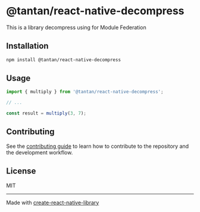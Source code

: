 # @tantan/react-native-decompress

This is a library decompress using for Module Federation

## Installation

```sh
npm install @tantan/react-native-decompress
```

## Usage


```js
import { multiply } from '@tantan/react-native-decompress';

// ...

const result = multiply(3, 7);
```


## Contributing

See the [contributing guide](CONTRIBUTING.md) to learn how to contribute to the repository and the development workflow.

## License

MIT

---

Made with [create-react-native-library](https://github.com/callstack/react-native-builder-bob)
